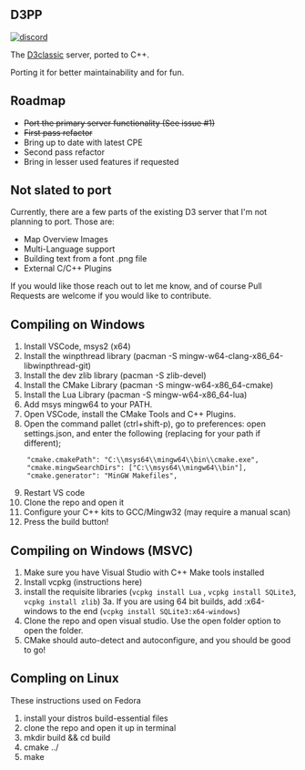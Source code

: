 D3PP
----

[![discord](https://img.shields.io/badge/Discord-blue?style=for-the-badge)](https://discord.gg/CcnAaZpy)

The [D3classic](https://github.com/umby24/D3classic) server, ported to C++.

Porting it for better maintainability and for fun.

## Roadmap
 - ~~Port the primary server functionality (See issue #1)~~
 - ~~First pass refactor~~
 - Bring up to date with latest CPE
 - Second pass refactor
 - Bring in lesser used features if requested

## Not slated to port

Currently, there are a few parts of the existing D3 server that I'm not planning to port. Those are:
 - Map Overview Images
 - Multi-Language support
 - Building text from a font .png file
 - External C/C++ Plugins

If you would like those reach out to let me know, and of course Pull Requests are welcome if you would like to contribute.

## Compiling on Windows

1. Install VSCode, msys2 (x64)
2. Install the winpthread library (pacman -S mingw-w64-clang-x86_64-libwinpthread-git)
3. Install the dev zlib library (pacman -S zlib-devel)
4. Install the CMake Library (pacman -S mingw-w64-x86_64-cmake)
5. Install the Lua Library (pacman -S mingw-w64-x86_64-lua)
6. Add msys mingw64 to your PATH.
7. Open VSCode, install the CMake Tools and C++ Plugins.
8. Open the command pallet (ctrl+shift-p), go to preferences: open settings.json, and enter the following (replacing for your path if different);
```
    "cmake.cmakePath": "C:\\msys64\\mingw64\\bin\\cmake.exe",
    "cmake.mingwSearchDirs": ["C:\\msys64\\mingw64\\bin"],
    "cmake.generator": "MinGW Makefiles",
```
9. Restart VS code
10.  Clone the repo and open it
11. Configure your C++ kits to GCC/Mingw32 (may require a manual scan)
12. Press the build button!

## Compiling on Windows (MSVC)

1. Make sure you have Visual Studio with C++ Make tools installed
2. Install vcpkg (instructions here)
3. install the requisite libraries (`vcpkg install Lua` , `vcpkg install SQLite3`, `vcpkg install zlib`)
3a. If you are using 64 bit builds, add :x64-windows to the end (`vcpkg install SQLite3:x64-windows`)
4. Clone the repo and open visual studio. Use the open folder option to open the folder.
5. CMake should auto-detect and autoconfigure, and you should be good to go!

## Compling on Linux
These instructions used on Fedora

1. install your distros build-essential files
2. clone the repo and open it up in terminal
3. mkdir build && cd build
4. cmake ../
5. make
